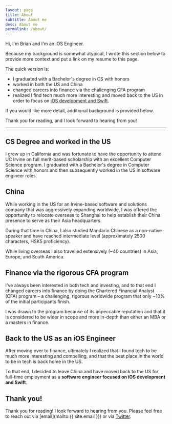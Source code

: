 ```yaml
---
layout: page
title: About
subtitle: About me
desc: About me
permalink: /about/
---
```


<div class="pretty-links">

<div class="lead lead-about">Hi, I'm Brian and I'm an iOS Engineer.
</div>

Because my background is somewhat atypical, I wrote this section below to provide more context and put a link on my resume to this page.

The quick version is:
- I graduated with a Bachelor's degree in CS with honors
- worked in both the US and China
- changed careers into finance via the challenging CFA program
- realized I find tech much more interesting and moved back to the US in order to focus on [iOS development and Swift](/projects/).

If you would like more detail, additional background is provided below.

Thank you for reading, and I look forward to hearing from you!

---

## CS Degree and worked in the US

I grew up in California and was fortunate to have the opportunity to attend UC Irvine on full merit-based scholarship with an excellent Computer Science program. I graduated with a Bachelor's degree in Computer Science with honors and then subsequently worked in the US in software engineer roles.

## China

While working in the US for an Irvine-based software and solutions company that was aggressively expanding worldwide, I was offered the opportunity to relocate overseas to Shanghai to help establish their China presence to serve as their Asia headquarters.

During that time in China, I also studied Mandarin Chinese as a non-native speaker and have reached intermediate level (approximately 2500 characters, HSK5 proficiency).

While living overseas I also travelled extensively (~40 countries) in Asia, Europe, and South America.

## Finance via the rigorous CFA program

I've always been interested in both tech and investing, and to that end I changed careers into finance by doing the Chartered Financial Analyst (CFA) program – a challenging, rigorous worldwide program that only ~10% of the initial participants finish.

I was drawn to the program because of its impeccable reputation and that it is considered to be wider in scope and more in-depth than either an MBA or a masters in finance.

## Back to the US as an iOS Engineer

After moving over to finance, ultimately I realized that I found tech to be much more interesting and compelling, and that the best place in the world to be in tech is back home in the US.

To that end, I decided to leave China and have moved back to the US for full-time employment as a **software engineer focused on iOS development and Swift**.

## Thank you!

Thank you for reading! I look forward to hearing from you. Please feel free to reach out via [email](mailto:{{ site.email }}) or via <a target="_blank" rel="external" href="https://twitter.com/{{ site.twitter_username }}">Twitter</a>.

</div>
